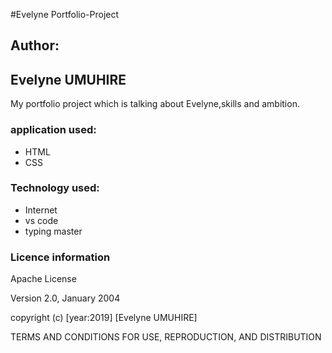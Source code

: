#Evelyne Portfolio-Project
## Author:
## Evelyne UMUHIRE
My portfolio project which is talking about Evelyne,skills and ambition.

### application used:
- HTML
- CSS

### Technology used:
- Internet
- vs code
- typing master
### Licence information

Apache License

Version 2.0, January 2004

copyright (c) [year:2019] [Evelyne UMUHIRE]

TERMS AND CONDITIONS FOR USE, REPRODUCTION, AND DISTRIBUTION